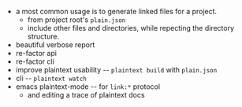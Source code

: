 - a most common usage is to generate linked files for a project.
  - from project root's `plain.json`
  - include other files and directories, while repecting the directory structure.
- beautiful verbose report
- re-factor api
- re-factor cli
- improve plaintext usability -- `plaintext build` with `plain.json`
- cli -- `plaintext watch`
- emacs plaintext-mode -- for `link:*` protocol
  - and editing a trace of plaintext docs
